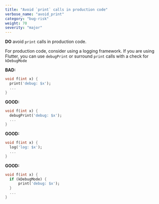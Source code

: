 ```yaml
---
title: "Avoid `print` calls in production code"
verbose_name: "avoid_print"
category: "bug-risk"
weight: 70
severity: "major"
---
```

**DO** avoid `print` calls in production code.

For production code, consider using a logging framework.
If you are using Flutter, you can use `debugPrint`
or surround `print` calls with a check for `kDebugMode`

**BAD:**
```dart
void f(int x) {
  print('debug: $x');
  ...
}
```


**GOOD:**
```dart
void f(int x) {
  debugPrint('debug: $x');
  ...
}
```


**GOOD:**
```dart
void f(int x) {
  log('log: $x');
  ...
}
```


**GOOD:**
```dart
void f(int x) {
  if (kDebugMode) {
      print('debug: $x');
  }
  ...
}
```

